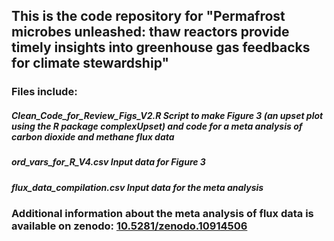 ## This is the code repository for "Permafrost microbes unleashed: thaw reactors provide timely insights into greenhouse gas feedbacks for climate stewardship"

### Files include:

##### Clean_Code_for_Review_Figs_V2.R Script to make Figure 3 (an upset plot using the R package complexUpset) and code for a meta analysis of carbon dioxide and methane flux data

##### ord_vars_for_R_V4.csv Input data for Figure 3

##### flux_data_compilation.csv Input data for the meta analysis

### Additional information about the meta analysis of flux data is available on zenodo: [10.5281/zenodo.10914506](https://zenodo.org/doi/10.5281/zenodo.10914505)
